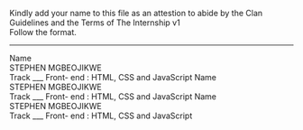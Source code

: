 
Kindly add your name to this file as an attestion to abide by the Clan Guidelines and the Terms of The Internship v1
<br/> Follow the format.<br/> 
___
Name <br/>STEPHEN MGBEOJIKWE<br/>
Track
___ Front- end : HTML, CSS and JavaScript 
Name <br/>STEPHEN MGBEOJIKWE<br/>
Track
___ Front- end : HTML, CSS and JavaScript 
Name <br/>STEPHEN MGBEOJIKWE<br/>
Track
___ Front- end : HTML, CSS and JavaScript 

